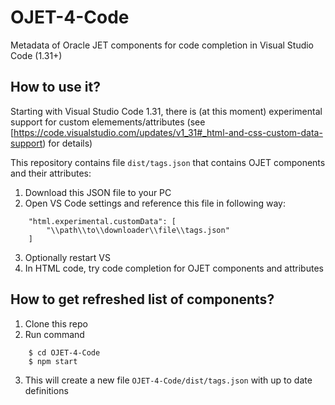 # OJET-4-Code
Metadata of Oracle JET components for code completion in Visual Studio Code (1.31+)

## How to use it?
Starting with Visual Studio Code 1.31, there is (at this moment) experimental support for custom elemements/attributes (see [https://code.visualstudio.com/updates/v1_31#_html-and-css-custom-data-support) for details)

This repository contains file `dist/tags.json` that contains OJET components and their attributes:
1. Download this JSON file to your PC
2. Open VS Code settings and reference this file in following way:
```
	"html.experimental.customData": [
        "\\path\\to\\downloader\\file\\tags.json"
    ]
```
3. Optionally restart VS 
4. In HTML code, try code completion for OJET components and attributes

## How to get refreshed list of components?
1. Clone this repo
2. Run command
```
    $ cd OJET-4-Code
    $ npm start
```
3. This will create a new file `OJET-4-Code/dist/tags.json` with up to date definitions